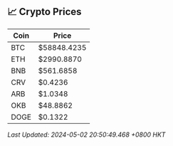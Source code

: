 ## 📈 Crypto Prices

| Coin | Price |
| ---- | ----- |
| BTC | $58848.4235 |
| ETH | $2990.8870 |
| BNB | $561.6858 |
| CRV | $0.4236 |
| ARB | $1.0348 |
| OKB | $48.8862 |
| DOGE | $0.1322 |

_Last Updated: 2024-05-02 20:50:49.468 +0800 HKT_